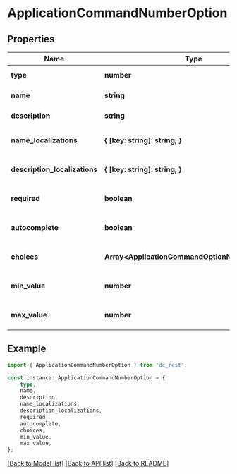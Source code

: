 # ApplicationCommandNumberOption


## Properties

Name | Type | Description | Notes
------------ | ------------- | ------------- | -------------
**type** | **number** |  | [default to undefined]
**name** | **string** |  | [default to undefined]
**description** | **string** |  | [default to undefined]
**name_localizations** | **{ [key: string]: string; }** |  | [optional] [default to undefined]
**description_localizations** | **{ [key: string]: string; }** |  | [optional] [default to undefined]
**required** | **boolean** |  | [optional] [default to undefined]
**autocomplete** | **boolean** |  | [optional] [default to undefined]
**choices** | [**Array&lt;ApplicationCommandOptionNumberChoice&gt;**](ApplicationCommandOptionNumberChoice.md) |  | [optional] [default to undefined]
**min_value** | **number** |  | [optional] [default to undefined]
**max_value** | **number** |  | [optional] [default to undefined]

## Example

```typescript
import { ApplicationCommandNumberOption } from 'dc_rest';

const instance: ApplicationCommandNumberOption = {
    type,
    name,
    description,
    name_localizations,
    description_localizations,
    required,
    autocomplete,
    choices,
    min_value,
    max_value,
};
```

[[Back to Model list]](../README.md#documentation-for-models) [[Back to API list]](../README.md#documentation-for-api-endpoints) [[Back to README]](../README.md)
